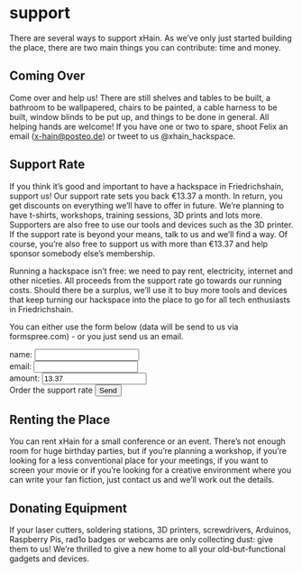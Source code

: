 # support 

There are several ways to support xHain. As we’ve only just started building the place, there are two main things you can contribute: time and money.

## Coming Over
Come over and help us! There are still shelves and tables to be built, a bathroom to be wallpapered, chairs to be painted, a cable harness to be built, window blinds to be put up, and things to be done in general. All helping hands are welcome! If you have one or two to spare, shoot Felix an email (x-hain@posteo.de) or tweet to us @xhain_hackspace.
   
##    Support Rate
If you think it’s good and important to have a hackspace in Friedrichshain, support us! Our support rate sets you back €13.37 a month. In return, you get discounts on everything we’ll have to offer in future. We’re planning to have t-shirts, workshops, training sessions, 3D prints and lots more. Supporters are also free to use our tools and devices such as the 3D printer. If the support rate is beyond your means, talk to us and we’ll find a way. Of course, you’re also free to support us with more than €13.37 and help sponsor somebody else’s membership.
      
Running a hackspace isn’t free: we need to pay rent, electricity, internet and other niceties. All proceeds from the support rate go towards our running costs. Should there be a surplus, we’ll use it to buy more tools and devices that keep turning our hackspace into the place to go for all tech enthusiasts in Friedrichshain. 
      
You can either use the form below (data will be send to us via formspree.com) - or you just send us an email.

<form action="https://formspree.io/xhain_hack_makespace@posteo.de"
      method="POST">
    <label for="Name">name:
    	<input type="text" name="Name" title="name" required>
    </label><br>
    <label for="email">email:
    	<input type="email" name="_replyto" title="email" required>
    </label><br>
    <label for="amount">amount:
    	<input type="text" name="amount" title="amount" value="13.37" required>
    </label><br>
    <label>Order the support rate
    	<input type="submit" value="Send">
	</label><br>
</form>

## Renting the Place
You can rent xHain for a small conference or an event. There’s not enough room for huge birthday parties, but if you’re planning a workshop, if you’re looking for a less conventional place for your meetings, if you want to screen your movie or if you’re looking for a creative environment where you can write your fan fiction, just contact us and we’ll work out the details.
   
## Donating Equipment
If your laser cutters, soldering stations, 3D printers, screwdrivers, Arduinos, Raspberry Pis, rad1o badges or webcams are only collecting dust: give them to us! We’re thrilled to give a new home to all your old-but-functional gadgets and devices.
